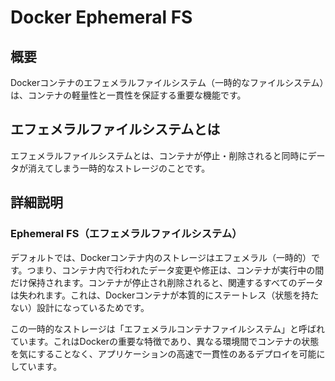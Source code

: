 # Docker Ephemeral FS

## 概要
Dockerコンテナのエフェメラルファイルシステム（一時的なファイルシステム）は、コンテナの軽量性と一貫性を保証する重要な機能です。

## エフェメラルファイルシステムとは
エフェメラルファイルシステムとは、コンテナが停止・削除されると同時にデータが消えてしまう一時的なストレージのことです。

## 詳細説明

### Ephemeral FS（エフェメラルファイルシステム）
デフォルトでは、Dockerコンテナ内のストレージはエフェメラル（一時的）です。つまり、コンテナ内で行われたデータ変更や修正は、コンテナが実行中の間だけ保持されます。コンテナが停止され削除されると、関連するすべてのデータは失われます。これは、Dockerコンテナが本質的にステートレス（状態を持たない）設計になっているためです。

この一時的なストレージは「エフェメラルコンテナファイルシステム」と呼ばれています。これはDockerの重要な特徴であり、異なる環境間でコンテナの状態を気にすることなく、アプリケーションの高速で一貫性のあるデプロイを可能にしています。
